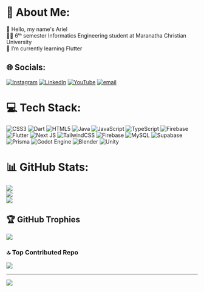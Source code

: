 # 💫 About Me:
👋 Hello, my name's Ariel<br>👨‍💻 6ᵗʰ semester Informatics Engineering student at Maranatha Christian University<br>🌱 I’m currently learning Flutter


## 🌐 Socials:
[![Instagram](https://img.shields.io/badge/Instagram-%23E4405F.svg?logo=Instagram&logoColor=white)](https://instagram.com/ariel_joe.py) [![LinkedIn](https://img.shields.io/badge/LinkedIn-%230077B5.svg?logo=linkedin&logoColor=white)](https://linkedin.com/in/ariel-jonathan-wihardja-679b2724b) [![YouTube](https://img.shields.io/badge/YouTube-%23FF0000.svg?logo=YouTube&logoColor=white)](https://youtube.com/@UCpfn76R3tFNOqztZper-3Og) [![email](https://img.shields.io/badge/Email-D14836?logo=gmail&logoColor=white)](mailto:ariel.crb01@gmail.com) 

# 💻 Tech Stack:
![CSS3](https://img.shields.io/badge/css3-%231572B6.svg?style=flat&logo=css3&logoColor=white) ![Dart](https://img.shields.io/badge/dart-%230175C2.svg?style=flat&logo=dart&logoColor=white) ![HTML5](https://img.shields.io/badge/html5-%23E34F26.svg?style=flat&logo=html5&logoColor=white) ![Java](https://img.shields.io/badge/java-%23ED8B00.svg?style=flat&logo=openjdk&logoColor=white) ![JavaScript](https://img.shields.io/badge/javascript-%23323330.svg?style=flat&logo=javascript&logoColor=%23F7DF1E) ![TypeScript](https://img.shields.io/badge/typescript-%23007ACC.svg?style=flat&logo=typescript&logoColor=white) ![Firebase](https://img.shields.io/badge/firebase-%23039BE5.svg?style=flat&logo=firebase) ![Flutter](https://img.shields.io/badge/Flutter-%2302569B.svg?style=flat&logo=Flutter&logoColor=white) ![Next JS](https://img.shields.io/badge/Next-black?style=flat&logo=next.js&logoColor=white) ![TailwindCSS](https://img.shields.io/badge/tailwindcss-%2338B2AC.svg?style=flat&logo=tailwind-css&logoColor=white) ![Firebase](https://img.shields.io/badge/firebase-a08021?style=flat&logo=firebase&logoColor=ffcd34) ![MySQL](https://img.shields.io/badge/mysql-4479A1.svg?style=flat&logo=mysql&logoColor=white) ![Supabase](https://img.shields.io/badge/Supabase-3ECF8E?style=flat&logo=supabase&logoColor=white) ![Prisma](https://img.shields.io/badge/Prisma-3982CE?style=flat&logo=Prisma&logoColor=white) ![Godot Engine](https://img.shields.io/badge/GODOT-%23FFFFFF.svg?style=flat&logo=godot-engine) ![Blender](https://img.shields.io/badge/blender-%23F5792A.svg?style=flat&logo=blender&logoColor=white) ![Unity](https://img.shields.io/badge/unity-%23000000.svg?style=flat&logo=unity&logoColor=white)
# 📊 GitHub Stats:
![](https://github-readme-stats.vercel.app/api?username=ArielJoe&theme=dark&hide_border=false&include_all_commits=true&count_private=true)<br/>
![](https://github-readme-streak-stats.herokuapp.com/?user=ArielJoe&theme=dark&hide_border=false)<br/>
![](https://github-readme-stats.vercel.app/api/top-langs/?username=ArielJoe&theme=dark&hide_border=false&include_all_commits=true&count_private=true&layout=compact)

## 🏆 GitHub Trophies
![](https://github-profile-trophy.vercel.app/?username=ArielJoe&theme=dracula&no-frame=false&no-bg=false&margin-w=4)

### 🔝 Top Contributed Repo
![](https://github-contributor-stats.vercel.app/api?username=ArielJoe&limit=5&theme=dark&combine_all_yearly_contributions=true)

---
[![](https://visitcount.itsvg.in/api?id=ArielJoe&icon=5&color=4)](https://visitcount.itsvg.in)

<!-- Proudly created with GPRM ( https://gprm.itsvg.in ) -->
